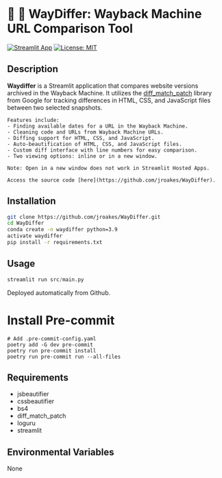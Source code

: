 # 🤖 💾 WayDiffer: Wayback Machine URL Comparison Tool
[![Streamlit App](https://static.streamlit.io/badges/streamlit_badge_black_white.svg)](https://waydiffer.streamlit.app/)
[![License: MIT](https://img.shields.io/badge/License-MIT-yellow.svg)](https://opensource.org/licenses/MIT)

## Description
**Waydiffer** is a Streamlit application that compares website versions archived in the Wayback Machine. It utilizes the [diff_match_patch](https://github.com/google/diff-match-patch) library from Google for tracking differences in HTML, CSS, and JavaScript files between two selected snapshots.

    Features include:
    - Finding available dates for a URL in the Wayback Machine.
    - Cleaning code and URLs from Wayback Machine URLs.
    - Diffing support for HTML, CSS, and JavaScript.
    - Auto-beautification of HTML, CSS, and JavaScript files.
    - Custom diff interface with line numbers for easy comparison.
    - Two viewing options: inline or in a new window.

    Note: Open in a new window does not work in Streamlit Hosted Apps.

    Access the source code [here](https://github.com/jroakes/WayDiffer).


## Installation
```bash
git clone https://github.com/jroakes/WayDiffer.git
cd WayDiffer
conda create -n waydiffer python=3.9
activate waydiffer
pip install -r requirements.txt
```


## Usage
```python
streamlit run src/main.py
```

Deployed automatically from Github.


# Install Pre-commit
```
# Add .pre-commit-config.yaml
poetry add -G dev pre-commit
poetry run pre-commit install
poetry run pre-commit run --all-files
```

## Requirements
 - jsbeautifier
- cssbeautifier
- bs4
- diff_match_patch
- loguru
- streamlit

## Environmental Variables
None
